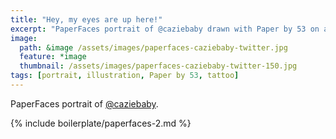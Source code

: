 ```yaml
---
title: "Hey, my eyes are up here!"
excerpt: "PaperFaces portrait of @caziebaby drawn with Paper by 53 on an iPad."
image: 
  path: &image /assets/images/paperfaces-caziebaby-twitter.jpg 
  feature: *image
  thumbnail: /assets/images/paperfaces-caziebaby-twitter-150.jpg
tags: [portrait, illustration, Paper by 53, tattoo]
---
```


PaperFaces portrait of [@caziebaby](https://twitter.com/caziebaby).

{% include boilerplate/paperfaces-2.md %}
